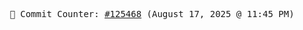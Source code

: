 <p align="center">
    <samp>
        📮 Commit Counter: <a href="https://github.com/Javascript-void0/Javascript-void0/commits/main">#125468</a> (August 17, 2025 @ 11:45 PM)
    </samp>
</p>